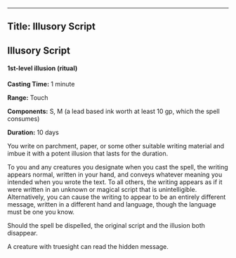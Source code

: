 -------------------------
Title: Illusory Script
-------------------------

## Illusory Script

#### 1st-level illusion (ritual)


**Casting Time:** 1 minute

**Range:** Touch

**Components:** S, M (a lead based ink worth at least 10
gp, which the spell consumes)

**Duration:** 10 days


You write on parchment, paper, or some other suitable writing material
and imbue it with a potent illusion that lasts for the duration.

To you and any creatures you designate when you cast the spell, the
writing appears normal, written in your hand, and conveys whatever
meaning you intended when you wrote the text. To all others, the writing
appears as if it were written in an unknown or magical script that is
unintelligible. Alternatively, you can cause the writing to appear to be
an entirely different message, written in a different hand and language,
though the language must be one you know.

Should the spell be dispelled, the original script and the illusion both
disappear.

A creature with truesight can read the hidden message.


